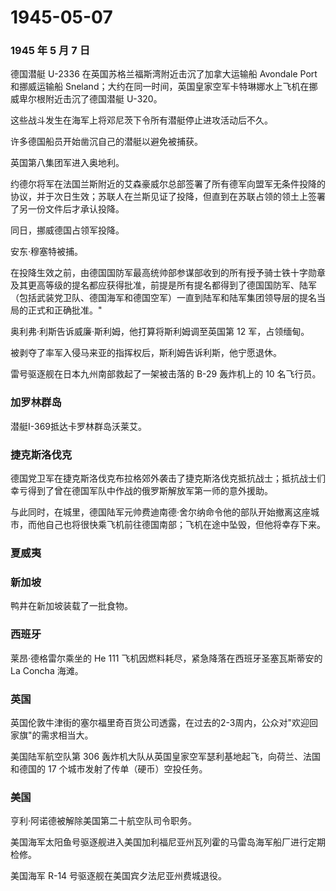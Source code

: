 # 1945-05-07

### 1945 年 5 月 7 日

德国潜艇 U-2336 在英国苏格兰福斯湾附近击沉了加拿大运输船 Avondale Port
和挪威运输船
Sneland；大约在同一时间，英国皇家空军卡特琳娜水上飞机在挪威卑尔根附近击沉了德国潜艇
U-320。

这些战斗发生在海军上将邓尼茨下令所有潜艇停止进攻活动后不久。

许多德国船员开始凿沉自己的潜艇以避免被捕获。

英国第八集团军进入奥地利。

约德尔将军在法国兰斯附近的艾森豪威尔总部签署了所有德军向盟军无条件投降的协议，并于次日生效；苏联人在兰斯见证了投降，但直到在苏联占领的领土上签署了另一份文件后才承认投降。

同日，挪威德国占领军投降。

安东·穆塞特被捕。

在投降生效之前，由德国国防军最高统帅部参谋部收到的所有授予骑士铁十字勋章及其更高等级的提名都应获得批准，前提是所有提名都得到了德国国防军、陆军（包括武装党卫队、德国海军和德国空军）一直到陆军和陆军集团领导层的提名当局的正式和正确批准。"

奥利弗·利斯告诉威廉·斯利姆，他打算将斯利姆调至英国第 12 军，占领缅甸。

被剥夺了率军入侵马来亚的指挥权后，斯利姆告诉利斯，他宁愿退休。

雷号驱逐舰在日本九州南部救起了一架被击落的 B-29 轰炸机上的 10 名飞行员。

### 加罗林群岛

潜艇I-369抵达卡罗林群岛沃莱艾。

### 捷克斯洛伐克

德国党卫军在捷克斯洛伐克布拉格郊外袭击了捷克斯洛伐克抵抗战士；抵抗战士们幸亏得到了曾在德国军队中作战的俄罗斯解放军第一师的意外援助。

与此同时，在城里，德国陆军元帅费迪南德·舍尔纳命令他的部队开始撤离这座城市，而他自己也将很快乘飞机前往德国南部；飞机在途中坠毁，但他将幸存下来。

### 夏威夷

### 新加坡

鸭井在新加坡装载了一批食物。

### 西班牙

莱昂·德格雷尔乘坐的 He 111
飞机因燃料耗尽，紧急降落在西班牙圣塞瓦斯蒂安的 La Concha 海滩。

### 英国

英国伦敦牛津街的塞尔福里奇百货公司透露，在过去的2-3周内，公众对"欢迎回家旗"的需求相当大。

美国陆军航空队第 306
轰炸机大队从英国皇家空军瑟利基地起飞，向荷兰、法国和德国的 17
个城市发射了传单（硬币）空投任务。

### 美国

亨利·阿诺德被解除美国第二十航空队司令职务。

美国海军太阳鱼号驱逐舰进入美国加利福尼亚州瓦列霍的马雷岛海军船厂进行定期检修。

美国海军 R-14 号驱逐舰在美国宾夕法尼亚州费城退役。